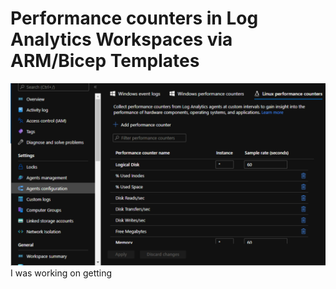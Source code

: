 # Performance counters in Log Analytics Workspaces via ARM/Bicep Templates
![Screenshot](../assets/images/logs1.PNG)
I was working on getting